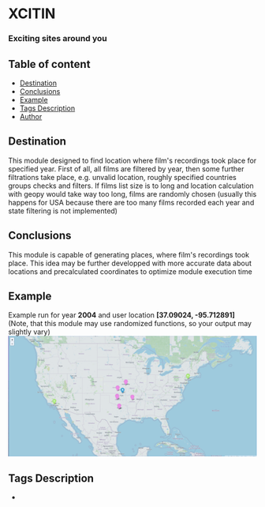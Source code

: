 # XCITIN
### Exciting sites around you

## Table of content

* [Destination](#destination)
* [Conclusions](#conclusions)
* [Example](#example)
* [Tags Description](#tags_description)
* [Author](#author)

## Destination
This module designed to find location where film's recordings took place for specified year. First of all, all films are filtered by year, then some further filtrations take place, e.g. unvalid location, roughly specified countries groups checks and filters. If films list size is to long and location calculation with geopy would take way too long, films are randomly chosen (usually this happens for USA because there are too many films recorded each year and state filtering is not implemented)

## Conclusions
This module is capable of generating places, where film's recordings took place. This idea may be further developped with more accurate data about locations and precalculated coordinates to optimize module execution time

## Example
Example run for year **2004** and user location **[37.09024, -95.712891]** (Note, that this module may use randomized functions, so your output may slightly vary)
![Example](https://raw.githubusercontent.com/archy-co/xcitin/main/example1.png)

## Tags Description
* **<script>** tag - javascript code inside
* **<style>** tag - css code inside (styling hypertext)
* **\<body>** tag - website itself
* **\<div>** tag - block
* **\<link>** tag - load some external files
* **\<meta>** tag - charset, encoding


## Author
**Archy**

